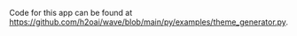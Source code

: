 Code for this app can be found at <https://github.com/h2oai/wave/blob/main/py/examples/theme_generator.py>.
